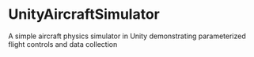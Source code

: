 # UnityAircraftSimulator
A simple aircraft physics simulator in Unity demonstrating parameterized flight controls and data collection
